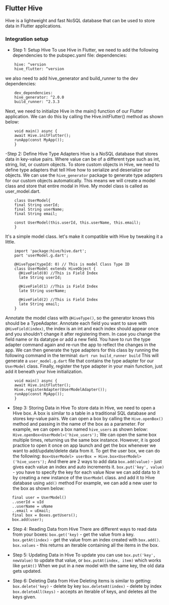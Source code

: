 ## Flutter Hive
Hive is a lightweight and fast NoSQL database that can be used to store data in Flutter applications.

### Integration setup
- Step 1: Setup Hive
  To use Hive in Flutter, we need to add the following dependencies to the pubspec.yaml file:
  dependencies:
```
    hive: ^version
    hive_flutter: ^version
```
we also need to add hive_generator and build_runner to the dev dependencies:
```
    dev_dependencies:
    hive_generator: ^2.0.0
    build_runner: ^2.3.3
```

Next, we need to initialize Hive in the main() function of our Flutter application. We can do this by calling the Hive.initFlutter() method as shown below:

```
    void main() async {
    await Hive.initFlutter();
    runApp(const MyApp());
    }
```
-Step 2: Define Hive Type Adapters
Hive is a NoSQL database that stores data in key-value pairs. Where value can be of a different type such as int, string, list, or custom objects. To store custom objects in Hive, we need to define type adapters that tell Hive how to serialize and deserialize our objects. We can use the `hive_generator` package to generate type adapters for our custom objects automatically.
This means we will create a model class and store that entire modal in Hive. My model class is called as user_model.dart.
```
    class UserModel{
    final String userId;
    final String userName;
    final String email;
    
    const UserModel(this.userId, this.userName, this.email);
    }
```
It's a simple model class. let's make it compatible with Hive by tweaking it a little.

```
    import 'package:hive/hive.dart';
    part 'userModel.g.dart';
    
    @HiveType(typeId: 0) // This is model Class Type ID
    class UserModel extends HiveObject {
      @HiveField(0) //This is Field Index
      late String userId;
    
      @HiveField(1) //This is Field Index
      late String userName;
    
      @HiveField(2) //This is Field Index
      late String email;
    }
```

Annotate the model class with `@HiveType()`, so the generator knows this should be a TypeAdapter.
Annotate each field you want to save with `@HiveField(index)`, the index is an int and each index should appear once and you shouldn't change it after registering them.
In case you change the field name or its datatype or add a new field. You have to run the type adapter command again and re-run the app to reflect the changes in the app.
We can then generate the type adapters for this class by running the following command in the terminal:
    `dart run build_runner build`
This will generate a `user_model.g.dart` file that contains the type adapter for our `UserModel` class.
Finally, register the type adapter in your main function, just add it beneath your hive initialization.
```
    void main() async {
    await Hive.initFlutter();
    Hive.registerAdapter(UserModelAdapter());
    runApp(const MyApp());
    }
```
- Step 3: Storing Data in Hive
  To store data in Hive, we need to open a Hive box. A box is similar to a table in a traditional SQL database and stores key-value pairs. We can open a box by calling the `Hive.openBox()` method and passing in the name of the box as a parameter. For example, we can open a box named `hive_users` as shown below:
  `Hive.openBox<UserModel>('hive_users');`
  We can open the same box multiple times, returning us the same box instance. However, it is good practice to open it once on app launch and get the box whenever we want to add/update/delete data from it. To get the user box, we can do the following:
  `Box<UserModel> userBox = Hive.box<UserModel>('hive_users');`
  And there are 2 ways to add data
  `box.add(value)` - just gives each value an index and auto increments it.
  `box.put('key', value)` - you have to specify the key for each value
  Now we can add data to it by creating a new instance of the `UserModel` class. and add it to Hive database using `add()` method
  For example, we can add a new user to the box as shown below:

```
   final user = UserModel()
   ..userId = uId
   ..userName = uName
   ..email = uEmail;
   final box = Boxes.getUsers();
   box.add(user);
```

- Step 4: Reading Data from Hive
  There are different ways to read data from your boxes:
  `box.get('key)` - get the value from a key.
  `box.getAt(index)` - get the value from an index created with `box.add()`.
  `box.values` - this returns an iterable containing all the items in the box.

- Step 5: Updating Data in Hive
  To update you can use `box.put('key', newValue)` to update that value, or `box.putAt(index, item)` which works like `getAt()`
  When we put in a new model with the same key, the old data gets updated.

- Step 6: Deleting Data from Hive
  Deleting items is similar to getting:
  `box.delete('key)` - delete by key
  `box.deleteAt(index)` - delete by index
  `box.deleteAll(keys)` - accepts an iterable of keys, and deletes all the keys given.
